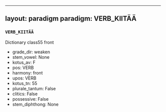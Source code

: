
---
layout: paradigm
paradigm: VERB_KIITÄÄ
---
### ` VERB_KIITÄÄ `

Dictionary class55 front
* grade_dir: weaken
* stem_vowel: None
* kotus_av: F
* pos: VERB
* harmony: front
* upos: VERB
* kotus_tn: 55
* plurale_tantum: False
* clitics: False
* possessive: False
* stem_diphthong: None
